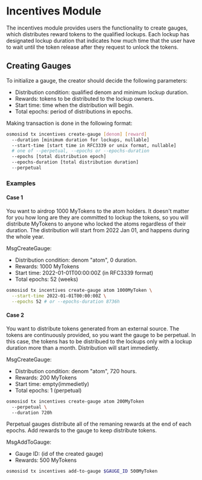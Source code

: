 # Incentives Module

The incentives module provides users the functionality to create gauges, which
distributes reward tokens to the qualified lockups. Each lockup has designated
lockup duration that indicates how much time that the user have to wait until
the token release after they request to unlock the tokens. 

## Creating Gauges

To initialize a gauge, the creator should decide the following parameters:
- Distribution condition: qualified denom and minimum lockup duration.
- Rewards: tokens to be distributed to the lockup owners.
- Start time: time when the distribution will begin.
- Total epochs: period of distributions in epochs.

Making transaction is done in the following format:

```bash
osmosisd tx incentives create-gauge [denom] [reward] 
  --duration [minimum duration for lockups, nullable]
  --start-time [start time in RFC3339 or unix format, nullable]
  # one of --perpetual, --epochs or --epochs-duration
  --epochs [total distribution epoch]
  --epochs-duration [total distribution duration]
  --perpetual
```

### Examples

#### Case 1

You want to airdrop 1000 MyTokens to the atom holders. It doesn't matter for you
how long are they are committed to lockup the tokens, so you will distribute
MyTokens to anyone who locked the atoms regardless of their duration. The
distribution will start from 2022 Jan 01, and happens during the whole year.

MsgCreateGauge:
- Distribution condition: denom "atom", 0 duration.
- Rewards: 1000 MyTokens
- Start time: 2022-01-01T00:00:00Z (in RFC3339 format)
- Total epochs: 52 (weeks)

```bash
osmosisd tx incentives create-gauge atom 1000MyToken \
  --start-time 2022-01-01T00:00:00Z \
  --epochs 52 # or --epochs-duration 8736h
```

#### Case 2

You want to distribute tokens generated from an external source. The tokens are
continuously provided, so you want the gauge to be perpetual. In this case, the
tokens has to be distribued to the lockups only with a lockup duration more than 
a month. Distribution will start immedietly.

MsgCreateGauge:
- Distribution condition: denom "atom", 720 hours.
- Rewards: 200 MyTokens
- Start time: empty(immedietly)
- Total epochs: 1 (perpetual)

```bash
osmosisd tx incentives create-gauge atom 200MyToken
  --perpetual \  
  --duration 720h 
```

Perpetual gauges distribute all of the remaning rewards at the end of each
epochs. Add rewards to the gauge to keep distribute tokens.

MsgAddToGauge:
- Gauge ID: (id of the created gauge)
- Rewards: 500 MyTokens

```bash
osmosisd tx incentives add-to-gauge $GAUGE_ID 500MyToken
```
